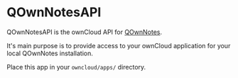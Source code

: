 # QOwnNotesAPI
<!--
[![Build Status](https://travis-ci.org/pbek/qownnotesapi.svg?branch=master)](https://travis-ci.org/pbek/qownnotesapi)
[![Code Climate](https://codeclimate.com/github/pbek/qownnotesapi/badges/gpa.svg)](https://codeclimate.com/github/pbek/qownnotesapi)
[![Test Coverage](https://codeclimate.com/github/pbek/qownnotesapi/badges/coverage.svg)](https://codeclimate.com/github/pbek/qownnotesapi/coverage)
[![SensioLabsInsight](https://insight.sensiolabs.com/projects/04f33cd9-67b9-4a88-92d0-0c98944d1a8f/mini.png)](https://insight.sensiolabs.com/projects/04f33cd9-67b9-4a88-92d0-0c98944d1a8f)
-->

QOwnNotesAPI is the ownCloud API for [QOwnNotes](https://github.com/pbek/QOwnNotes/).

It's main purpose is to provide access to your ownCloud application for your local QOwnNotes installation.  

Place this app in your `owncloud/apps/` directory.
